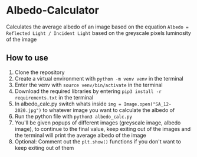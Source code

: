 # Albedo-Calculator
Calculates the average albedo of an image based on the equation ```Albedo = Reflected Light / Incident Light``` based on the greyscale pixels luminosity of the image

## How to use
1. Clone the repository
2. Create a virtual environment with ```python -m venv venv``` in the terminal
3. Enter the venv with ```source venv/bin/activate``` in the terminal
4. Download the required libraries by entering ```pip3 install -r requirements.txt``` in the terminal
5. In albedo_calc.py switch whats inside ```img = Image.open("SA_12-2020.jpg")``` to whatever image you want to calculate the albedo of
6. Run the python file with ```python3 albedo_calc.py```
7. You'll be given popups of different images (greyscale image, albedo image), to continue to the final value, keep exiting out of the images and the terminal will print the average albedo of the image
8. Optional: Comment out the ```plt.show()``` functions if you don't want to keep exiting out of them
